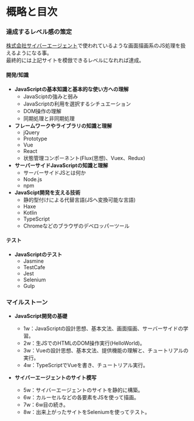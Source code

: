 # 概略と目次

### 達成するレベル感の策定
[株式会社サイバーエージェント](https://www.cyberagent.co.jp/)で使われているような画面描画系のJS処理を扱えるようになる事。  
最終的には上記サイトを模倣できるレベルになれれば達成。
  
#### 開発/知識
* **JavaScriptの基本知識と基本的な使い方への理解**
	* JavaSciptの強みと弱み
    * JavaScriptの利用を選択するシチュエーション
    * DOM操作の理解
    * 同期処理と非同期処理
* **フレームワークやライブラリの知識と理解**
    * jQuery
    * Prototype
    * Vue
    * React
    * 状態管理コンポーネント(Flux(思想)、Vuex、Redux)
* **サーバーサイドJavaScriptの知識と理解**
    * サーバーサイドJSとは何か
    * Node.js
    * npm
* **JavaScipt開発を支える技術**
    * 静的型付けによる代替言語(JSへ変換可能な言語)
    * Haxe
    * Kotlin
    * TypeScript
    * Chromeなどのブラウザのデベロッパーツール

#### テスト
* **JavaScriptのテスト**
    * Jasmine
    * TestCafe
    * Jest
    * Selenium
    * Gulp

### マイルストーン
* **JavaScript開発の基礎**
	* 1w：JavaScriptの設計思想、基本文法、画面描画、サーバーサイドの学習。
	* 2w：生JSでのHTMLのDOM操作実行(HelloWorld)。
	* 3w：Vueの設計思想、基本文法、提供機能の理解と、チュートリアルの実行。
	* 4w：TypeScriptでVueを書き、チュートリアル実行。

* **サイバーエージェントのサイト模写**
	* 5w：サイバーエージェントのサイトを静的に構築。
	* 6w：カルーセルなどの各要素をJSを使って描画。
	* 7w：6w目の続き。
	* 8w：出来上がったサイトをSeleniumを使ってテスト。